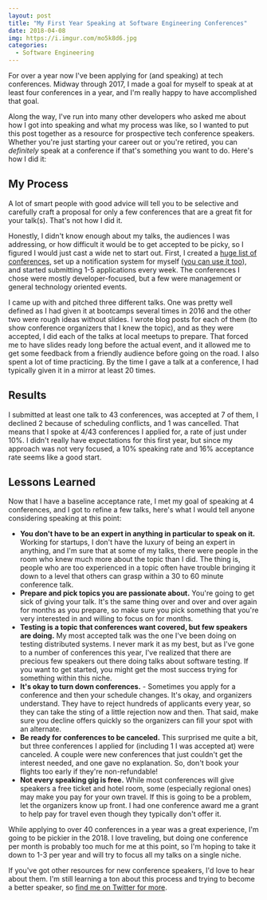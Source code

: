 ```yaml
---
layout: post
title: "My First Year Speaking at Software Engineering Conferences"
date: 2018-04-08
img: https://i.imgur.com/mo5k8d6.jpg
categories:
  - Software Engineering
---
```


For over a year now I've been applying for (and speaking) at tech conferences. Midway through 2017, I made a goal for myself to speak at at least four conferences in a year, and I'm really happy to have accomplished that goal.

Along the way, I've run into many other developers who asked me about how I got into speaking and what my process was like, so I wanted to put this post together as a resource for prospective tech conference speakers. Whether you're just starting your career out or you're retired, you can _definitely_ speak at a conference if that's something you want to do. Here's how I did it:

## My Process
A lot of smart people with good advice will tell you to be selective and carefully craft a proposal for only a few conferences that are a great fit for your talk(s). That's not how I did it.

Honestly, I didn't know enough about my talks, the audiences I was addressing, or how difficult it would be to get accepted to be picky, so I figured I would just cast a wide net to start out. First, I created a [huge list of conferences](https://www.karllhughes.com/posts/tech-conference-cfps), set up a notification system for myself ([you can use it too](https://www.cfpland.com/)), and started submitting 1-5 applications every week. The conferences I chose were mostly developer-focused, but a few were management or general technology oriented events.

I came up with and pitched three different talks. One was pretty well defined as I had given it at bootcamps several times in 2016 and the other two were rough ideas without slides. I wrote blog posts for each of them (to show conference organizers that I knew the topic), and as they were accepted, I did each of the talks at local meetups to prepare. That forced me to have slides ready long before the actual event, and it allowed me to get some feedback from a friendly audience before going on the road. I also spent a lot of time practicing. By the time I gave a talk at a conference, I had typically given it in a mirror at least 20 times.

## Results
I submitted at least one talk to 43 conferences, was accepted at 7 of them, I declined 2 because of scheduling conflicts, and 1 was cancelled. That means that I spoke at 4/43 conferences I applied for, a rate of just under 10%. I didn't really have expectations for this first year, but since my approach was not very focused, a 10% speaking rate and 16% acceptance rate seems like a good start.

## Lessons Learned
Now that I have a baseline acceptance rate, I met my goal of speaking at 4 conferences, and I got to refine a few talks, here's what I would tell anyone considering speaking at this point:

- **You don't have to be an expert in anything in particular to speak on it.** Working for startups, I don't have the luxury of being an expert in anything, and I'm sure that at some of my talks, there were people in the room who knew much more about the topic than I did. The thing is, people who are too experienced in a topic often have trouble bringing it down to a level that others can grasp within a 30 to 60 minute conference talk.
- **Prepare and pick topics you are passionate about.** You're going to get sick of giving your talk. It's the same thing over and over and over again for months as you prepare, so make sure you pick something that you're very interested in and willing to focus on for months.
- **Testing is a topic that conferences want covered, but few speakers are doing.** My most accepted talk was the one I've been doing on testing distributed systems. I never mark it as my best, but as I've gone to a number of conferences this year, I've realized that there are precious few speakers out there doing talks about software testing. If you want to get started, you might get the most success trying for something within this niche.
- **It's okay to turn down conferences.** - Sometimes you apply for a conference and then your schedule changes. It's okay, and organizers understand. They have to reject hundreds of applicants every year, so they can take the sting of a little rejection now and then. That said, make sure you decline offers quickly so the organizers can fill your spot with an alternate.
- **Be ready for conferences to be canceled.** This surprised me quite a bit, but three conferences I applied for (including 1 I was accepted at) were canceled. A couple were new conferences that just couldn't get the interest needed, and one gave no explanation. So, don't book your flights too early if they're non-refundable!
- **Not every speaking gig is free.** While most conferences will give speakers a free ticket and hotel room, some (especially regional ones) may make you pay for your own travel. If this is going to be a problem, let the organizers know up front. I had one conference award me a grant to help pay for travel even though they typically don't offer it.
 
While applying to over 40 conferences in a year was a great experience, I'm going to be pickier in the 2018. I love traveling, but doing one conference per month is probably too much for me at this point, so I'm hoping to take it down to 1-3 per year and will try to focus all my talks on a single niche.

If you've got other resources for new conference speakers, I'd love to hear about them. I'm still learning a ton about this process and trying to become a better speaker, so [find me on Twitter for more](https://twitter.com/karllhughes).
